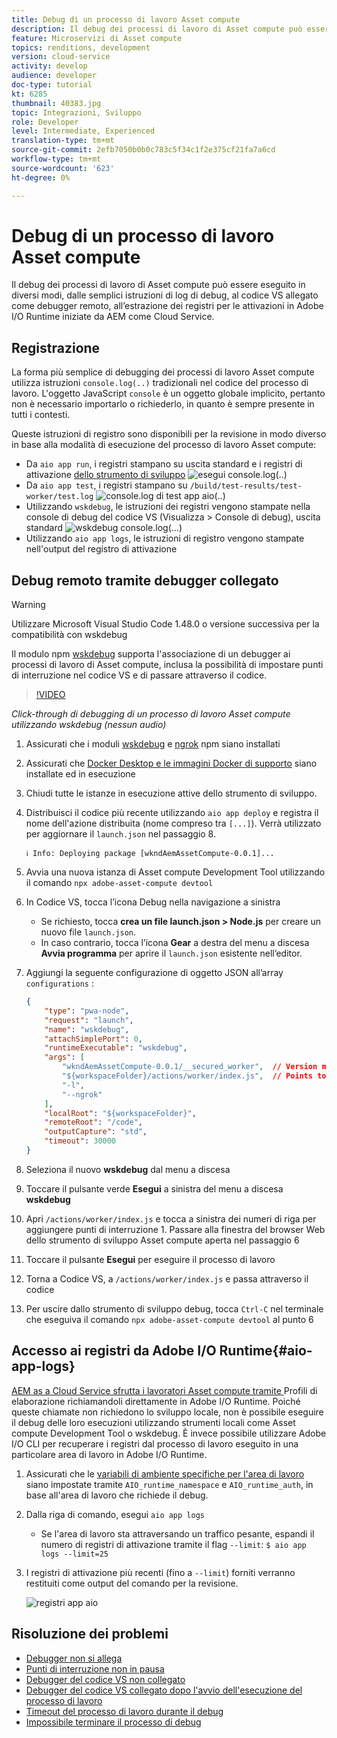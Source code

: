 ```yaml
---
title: Debug di un processo di lavoro Asset compute
description: Il debug dei processi di lavoro di Asset compute può essere eseguito in diversi modi, dalle semplici istruzioni di log di debug, al codice VS allegato come debugger remoto, all’estrazione dei registri per le attivazioni in Adobe I/O Runtime iniziate da AEM come Cloud Service.
feature: Microservizi di Asset compute
topics: renditions, development
version: cloud-service
activity: develop
audience: developer
doc-type: tutorial
kt: 6285
thumbnail: 40383.jpg
topic: Integrazioni, Sviluppo
role: Developer
level: Intermediate, Experienced
translation-type: tm+mt
source-git-commit: 2efb7050b0b0c783c5f34c1f2e375cf21fa7a6cd
workflow-type: tm+mt
source-wordcount: '623'
ht-degree: 0%

---
```



# Debug di un processo di lavoro Asset compute

Il debug dei processi di lavoro di Asset compute può essere eseguito in diversi modi, dalle semplici istruzioni di log di debug, al codice VS allegato come debugger remoto, all’estrazione dei registri per le attivazioni in Adobe I/O Runtime iniziate da AEM come Cloud Service.

## Registrazione

La forma più semplice di debugging dei processi di lavoro Asset compute utilizza istruzioni `console.log(..)` tradizionali nel codice del processo di lavoro. L&#39;oggetto JavaScript `console` è un oggetto globale implicito, pertanto non è necessario importarlo o richiederlo, in quanto è sempre presente in tutti i contesti.

Queste istruzioni di registro sono disponibili per la revisione in modo diverso in base alla modalità di esecuzione del processo di lavoro Asset compute:

+ Da `aio app run`, i registri stampano su uscita standard e i registri di attivazione [dello strumento di sviluppo](../develop/development-tool.md)
   ![esegui console.log(..)](./assets/debug/console-log__aio-app-run.png)
+ Da `aio app test`, i registri stampano su `/build/test-results/test-worker/test.log`
   ![console.log di test app aio(..)](./assets/debug/console-log__aio-app-test.png)
+ Utilizzando `wskdebug`, le istruzioni dei registri vengono stampate nella console di debug del codice VS (Visualizza > Console di debug), uscita standard
   ![wskdebug console.log(...)](./assets/debug/console-log__wskdebug.png)
+ Utilizzando `aio app logs`, le istruzioni di registro vengono stampate nell&#39;output del registro di attivazione

## Debug remoto tramite debugger collegato

>[!WARNING]
>
>Utilizzare Microsoft Visual Studio Code 1.48.0 o versione successiva per la compatibilità con wskdebug

Il modulo npm [wskdebug](https://www.npmjs.com/package/@openwhisk/wskdebug) supporta l&#39;associazione di un debugger ai processi di lavoro di Asset compute, inclusa la possibilità di impostare punti di interruzione nel codice VS e di passare attraverso il codice.

>[!VIDEO](https://video.tv.adobe.com/v/40383/?quality=12&learn=on)

_Click-through di debugging di un processo di lavoro Asset compute utilizzando wskdebug (nessun audio)_

1. Assicurati che i moduli [wskdebug](../set-up/development-environment.md#wskdebug) e [ngrok](../set-up/development-environment.md#ngork) npm siano installati
1. Assicurati che [Docker Desktop e le immagini Docker di supporto](../set-up/development-environment.md#docker) siano installate ed in esecuzione
1. Chiudi tutte le istanze in esecuzione attive dello strumento di sviluppo.
1. Distribuisci il codice più recente utilizzando `aio app deploy` e registra il nome dell&#39;azione distribuita (nome compreso tra `[...]`). Verrà utilizzato per aggiornare il `launch.json` nel passaggio 8.

   ```
   ℹ Info: Deploying package [wkndAemAssetCompute-0.0.1]...
   ```

1. Avvia una nuova istanza di Asset compute Development Tool utilizzando il comando `npx adobe-asset-compute devtool`
1. In Codice VS, tocca l’icona Debug nella navigazione a sinistra
   + Se richiesto, tocca __crea un file launch.json > Node.js__ per creare un nuovo file `launch.json`.
   + In caso contrario, tocca l’icona __Gear__ a destra del menu a discesa __Avvia programma__ per aprire il `launch.json` esistente nell’editor.
1. Aggiungi la seguente configurazione di oggetto JSON all’array `configurations` :

   ```json
   {
       "type": "pwa-node",
       "request": "launch",
       "name": "wskdebug",
       "attachSimplePort": 0,
       "runtimeExecutable": "wskdebug",
       "args": [
           "wkndAemAssetCompute-0.0.1/__secured_worker",  // Version must match your Asset Compute worker's version
           "${workspaceFolder}/actions/worker/index.js",  // Points to your worker
           "-l",
           "--ngrok"
       ],
       "localRoot": "${workspaceFolder}",
       "remoteRoot": "/code",
       "outputCapture": "std",
       "timeout": 30000
   }
   ```

1. Seleziona il nuovo __wskdebug__ dal menu a discesa
1. Toccare il pulsante verde __Esegui__ a sinistra del menu a discesa __wskdebug__
1. Apri `/actions/worker/index.js` e tocca a sinistra dei numeri di riga per aggiungere punti di interruzione 1. Passare alla finestra del browser Web dello strumento di sviluppo Asset compute aperta nel passaggio 6
1. Toccare il pulsante __Esegui__ per eseguire il processo di lavoro
1. Torna a Codice VS, a `/actions/worker/index.js` e passa attraverso il codice
1. Per uscire dallo strumento di sviluppo debug, tocca `Ctrl-C` nel terminale che eseguiva il comando `npx adobe-asset-compute devtool` al punto 6

## Accesso ai registri da Adobe I/O Runtime{#aio-app-logs}

[AEM as a Cloud Service sfrutta i lavoratori Asset compute tramite ](../deploy/processing-profiles.md) Profili di elaborazione richiamandoli direttamente in Adobe I/O Runtime. Poiché queste chiamate non richiedono lo sviluppo locale, non è possibile eseguire il debug delle loro esecuzioni utilizzando strumenti locali come Asset compute Development Tool o wskdebug. È invece possibile utilizzare Adobe I/O CLI per recuperare i registri dal processo di lavoro eseguito in una particolare area di lavoro in Adobe I/O Runtime.

1. Assicurati che le [variabili di ambiente specifiche per l&#39;area di lavoro](../deploy/runtime.md) siano impostate tramite `AIO_runtime_namespace` e `AIO_runtime_auth`, in base all&#39;area di lavoro che richiede il debug.
1. Dalla riga di comando, esegui `aio app logs`
   + Se l&#39;area di lavoro sta attraversando un traffico pesante, espandi il numero di registri di attivazione tramite il flag `--limit`:
      `$ aio app logs --limit=25`
1. I registri di attivazione più recenti (fino a `--limit`) forniti verranno restituiti come output del comando per la revisione.

   ![registri app aio](./assets/debug/aio-app-logs.png)

## Risoluzione dei problemi

+ [Debugger non si allega](../troubleshooting.md#debugger-does-not-attach)
+ [Punti di interruzione non in pausa](../troubleshooting.md#breakpoints-no-pausing)
+ [Debugger del codice VS non collegato](../troubleshooting.md#vs-code-debugger-not-attached)
+ [Debugger del codice VS collegato dopo l&#39;avvio dell&#39;esecuzione del processo di lavoro](../troubleshooting.md#vs-code-debugger-attached-after-worker-execution-began)
+ [Timeout del processo di lavoro durante il debug](../troubleshooting.md#worker-times-out-while-debugging)
+ [Impossibile terminare il processo di debug](../troubleshooting.md#cannot-terminate-debugger-process)
